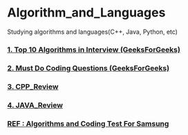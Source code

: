 # Algorithm_and_Languages

Studying algorithms and languages(C++, Java, Python, etc)

### [1. Top 10 Algorithms in Interview (GeeksForGeeks)](https://github.com/hashnut/Algorithms_and_Languages/tree/main/Top%2010%20Algorithms%20In%20Interview%20questions)

### [2. Must Do Coding Questions (GeeksForGeeks)](https://github.com/hashnut/Algorithms_and_Languages/tree/main/Must%20Do%20Coding%20Questions)

### [3. CPP_Review](https://github.com/hashnut/Algorithms_and_Languages/tree/main/CPP_Review)

### [4. JAVA_Review](https://github.com/hashnut/Algorithms_and_Languages/tree/main/JAVA_Review)

### [REF : Algorithms and Coding Test For Samsung](https://github.com/hashnut/Algorithms_and_Languages/tree/main/Algorithms_coding)
